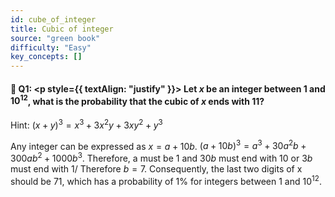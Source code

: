 ```yaml
---
id: cube_of_integer
title: Cubic of integer
source: "green book"
difficulty: "Easy"
key_concepts: []
---
```


#### 📖 Q1: <p style={{ textAlign: "justify" }}>  Let $x$ be an integer between 1 and $10^{12}$, what is the probability that the cubic of $x$ ends with 11? </p> 

Hint: $(x+y)^3 = x^3 + 3x^2y+3xy^2 + y^3$

Any integer can be expressed as $x = a+10b$. $(a+10b)^3 = a^3 + 30a^2b + 300ab^2 + 1000b^3$. Therefore, a must be 1 and $30b$ must end with 10 or $3b$ must end with 1/  Therefore $b=7$. Consequently, the last two digits of x should be 71, which has a probability of 1% for integers between 1 and $10^{12}$. 